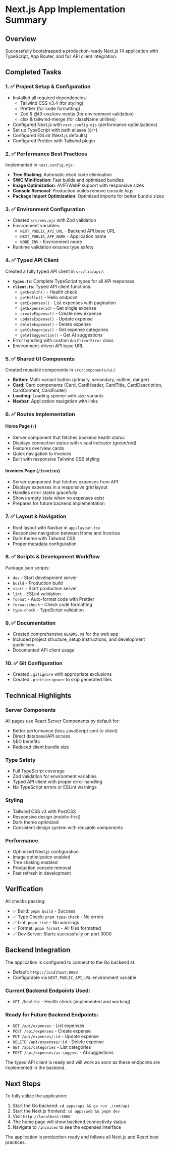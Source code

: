 # Next.js App Implementation Summary

## Overview
Successfully bootstrapped a production-ready Next.js 14 application with TypeScript, App Router, and full API client integration.

## Completed Tasks

### 1. ✅ Project Setup & Configuration
- Installed all required dependencies:
  - Tailwind CSS v3.4 (for styling)
  - Prettier (for code formatting)
  - Zod & @t3-oss/env-nextjs (for environment validation)
  - clsx & tailwind-merge (for className utilities)
- Configured Next.js with `next.config.mjs` (performance optimizations)
- Set up TypeScript with path aliases (`@/*`)
- Configured ESLint (Next.js defaults)
- Configured Prettier with Tailwind plugin

### 2. ✅ Performance Best Practices
Implemented in `next.config.mjs`:
- **Tree Shaking**: Automatic dead code elimination
- **SWC Minification**: Fast builds and optimized bundles
- **Image Optimization**: AVIF/WebP support with responsive sizes
- **Console Removal**: Production builds remove console logs
- **Package Import Optimization**: Optimized imports for better bundle sizes

### 3. ✅ Environment Configuration
- Created `src/env.mjs` with Zod validation
- Environment variables:
  - `NEXT_PUBLIC_API_URL` - Backend API base URL
  - `NEXT_PUBLIC_APP_NAME` - Application name
  - `NODE_ENV` - Environment mode
- Runtime validation ensures type safety

### 4. ✅ Typed API Client
Created a fully typed API client in `src/lib/api/`:
- **`types.ts`**: Complete TypeScript types for all API responses
- **`client.ts`**: Typed API client functions:
  - `getHealth()` - Health check
  - `getHello()` - Hello endpoint
  - `getExpenses()` - List expenses with pagination
  - `getExpense(id)` - Get single expense
  - `createExpense()` - Create new expense
  - `updateExpense()` - Update expense
  - `deleteExpense()` - Delete expense
  - `getCategories()` - Get expense categories
  - `getAISuggestion()` - Get AI suggestions
- Error handling with custom `ApiClientError` class
- Environment-driven API base URL

### 5. ✅ Shared UI Components
Created reusable components in `src/components/ui/`:
- **Button**: Multi-variant button (primary, secondary, outline, danger)
- **Card**: Card components (Card, CardHeader, CardTitle, CardDescription, CardContent, CardFooter)
- **Loading**: Loading spinner with size variants
- **Navbar**: Application navigation with links

### 6. ✅ Routes Implementation

#### Home Page (`/`)
- Server component that fetches backend health status
- Displays connection status with visual indicator (green/red)
- Features overview cards
- Quick navigation to invoices
- Built with responsive Tailwind CSS styling

#### Invoices Page (`/invoices`)
- Server component that fetches expenses from API
- Displays expenses in a responsive grid layout
- Handles error states gracefully
- Shows empty state when no expenses exist
- Prepares for future backend implementation

### 7. ✅ Layout & Navigation
- Root layout with Navbar in `app/layout.tsx`
- Responsive navigation between Home and Invoices
- Dark theme with Tailwind CSS
- Proper metadata configuration

### 8. ✅ Scripts & Development Workflow
Package.json scripts:
- `dev` - Start development server
- `build` - Production build
- `start` - Start production server
- `lint` - ESLint validation
- `format` - Auto-format code with Prettier
- `format:check` - Check code formatting
- `type-check` - TypeScript validation

### 9. ✅ Documentation
- Created comprehensive `README.md` for the web app
- Included project structure, setup instructions, and development guidelines
- Documented API client usage

### 10. ✅ Git Configuration
- Created `.gitignore` with appropriate exclusions
- Created `.prettierignore` to skip generated files

## Technical Highlights

### Server Components
All pages use React Server Components by default for:
- Better performance (less JavaScript sent to client)
- Direct database/API access
- SEO benefits
- Reduced client bundle size

### Type Safety
- Full TypeScript coverage
- Zod validation for environment variables
- Typed API client with proper error handling
- No TypeScript errors or ESLint warnings

### Styling
- Tailwind CSS v3 with PostCSS
- Responsive design (mobile-first)
- Dark theme optimized
- Consistent design system with reusable components

### Performance
- Optimized Next.js configuration
- Image optimization enabled
- Tree shaking enabled
- Production console removal
- Fast refresh in development

## Verification

All checks passing:
- ✅ Build: `pnpm build` - Success
- ✅ Type Check: `pnpm type-check` - No errors
- ✅ Lint: `pnpm lint` - No warnings
- ✅ Format: `pnpm format` - All files formatted
- ✅ Dev Server: Starts successfully on port 3000

## Backend Integration

The application is configured to connect to the Go backend at:
- Default: `http://localhost:8080`
- Configurable via `NEXT_PUBLIC_API_URL` environment variable

### Current Backend Endpoints Used:
- `GET /healthz` - Health check (implemented and working)

### Ready for Future Backend Endpoints:
- `GET /api/expenses` - List expenses
- `POST /api/expenses` - Create expense
- `PUT /api/expenses/:id` - Update expense
- `DELETE /api/expenses/:id` - Delete expense
- `GET /api/categories` - List categories
- `POST /api/expenses/ai-suggest` - AI suggestions

The typed API client is ready and will work as soon as these endpoints are implemented in the backend.

## Next Steps

To fully utilize the application:
1. Start the Go backend: `cd apps/api && go run ./cmd/api`
2. Start the Next.js frontend: `cd apps/web && pnpm dev`
3. Visit `http://localhost:3000`
4. The home page will show backend connectivity status
5. Navigate to `/invoices` to see the expenses interface

The application is production-ready and follows all Next.js and React best practices.
